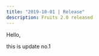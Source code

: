 ```yaml
---
title: "2019-10-01 | Release"
description: Fruits 2.0 released
---
```


Hello,

this is update no.1
